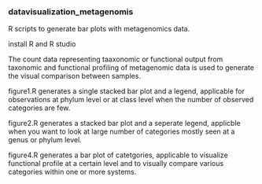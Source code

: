 <h3>datavisualization_metagenomis </h3>

R scripts to generate bar plots with metagenomics data.

install R and R studio

The count data representing taaxonomic or functional output from taxonomic and functional profiling of metagenomic data is used to generate the visual comparison between samples.

figure1.R generates a single stacked bar plot and a legend, applicable for observations at phylum level or at class level when the number of observed categories are few. 

figure2.R generates a stacked bar plot and a seperate legend, applicble when you want to look at large number of categories mostly seen at a genus or phylum level.

figure4.R generates a bar plot of catetgories, applicable to visualize functional profile at a certain level and to visually compare various categories within one or more systems.